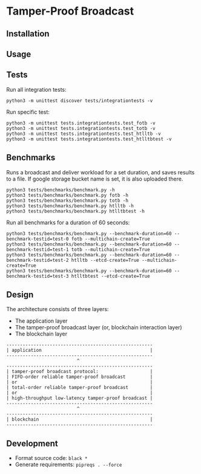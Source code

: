 # Tamper-Proof Broadcast

## Installation

## Usage

## Tests
Run all integration tests:
```
python3 -m unittest discover tests/integrationtests -v
```

Run specific test:
```
python3 -m unittest tests.integrationtests.test_fotb -v
python3 -m unittest tests.integrationtests.test_totb -v
python3 -m unittest tests.integrationtests.test_htlltb -v
python3 -m unittest tests.integrationtests.test_htlltbtest -v
```

## Benchmarks
Runs a broadcast and deliver workload for a set duration, and saves results to a file.
If google storage bucket name is set, it is also uploaded there.
```
python3 tests/benchmarks/benchmark.py -h
python3 tests/benchmarks/benchmark.py fotb -h
python3 tests/benchmarks/benchmark.py totb -h
python3 tests/benchmarks/benchmark.py htlltb -h
python3 tests/benchmarks/benchmark.py htlltbtest -h
```

Run all benchmarks for a duration of 60 seconds:
```
python3 tests/benchmarks/benchmark.py --benchmark-duration=60 --benchmark-testid=test-0 fotb --multichain-create=True
python3 tests/benchmarks/benchmark.py --benchmark-duration=60 --benchmark-testid=test-1 totb --multichain-create=True
python3 tests/benchmarks/benchmark.py --benchmark-duration=60 --benchmark-testid=test-2 htlltb --etcd-create=True --multichain-create=True
python3 tests/benchmarks/benchmark.py --benchmark-duration=60 --benchmark-testid=test-3 htlltbtest --etcd-create=True
```

## Design
The architecture consists of three layers:
- The application layer
- The tamper-proof broadcast layer (or, blockchain interaction layer)
- The blockchain layer

```
------------------------------------------------------
| application                                        |
------------------------------------------------------
                          ^
------------------------------------------------------
| tamper-proof broadcast protocol:                   |
| FIFO-order reliable tamper-proof broadcast         |
| or                                                 |
| total-order reliable tamper-proof broadcast        |
| or                                                 |
| high-throughput low-latency tamper-proof broadcast |
------------------------------------------------------
                          ^
------------------------------------------------------
| blockchain                                         |
------------------------------------------------------
```

## Development
- Format source code: `black *`
- Generate requirements: `pipreqs . --force`
